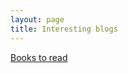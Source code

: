 ```yaml
---
layout: page
title: Interesting blogs
---
```


<a href="https://medium.com/the-mission/every-lifelong-learner-should-read-these-high-impact-books-c2428424b272">Books to read</a>

